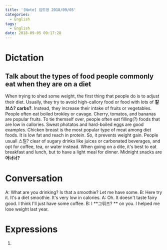 ```yaml
---
title: '[Note] 입트영 2018/09/05'
categories:
  - English
tags:
  - English
date: 2018-09-05 09:17:28
---
```


# Dictation

## Talk about the types of food people commonly eat when they are on a diet

When trying to shed some weight, the first thing that people do is to adjust their diet. Usually, they try to avoid high-callory food or food with lots of **칼브스? carbs?**. Instead,  they increase their intake of fruits or vegetables. People often eat boiled brokley or cavage. Cherry, tomatos, and bananas are popular fruits. To tie themself over, people often eat filling(?) foods that are low in callories. Sweat photatos and hard-boiled eggs are good examples. Chicken breast is the most popular type of meat among diet foods. It is low fat and reach in protein. So, it prevents weight gain. People usuall 스틸? clear of sugary drinks like juices or carbonated beverages, and opt for coffee, tea, or water instead. When going on a dite, it's best to eat breakfast and lunch, but to have a light meal for dinner. Midnight snacks are **어너너?**

# Conversation

A: What are you drinking? Is that a smoothie? Let me have some.
B: Here try it. It's a diet smoothie. It's very low in calories.
A: Oh. It doesn't taste fairy good. I think I'll just have some coffee.
B: I **그뤄즈? ** on you. I helped me lose weight last year.


# Expressions

1.